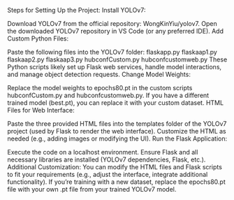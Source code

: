 Steps for Setting Up the Project:
Install YOLOv7:

Download YOLOv7 from the official repository: WongKinYiu/yolov7.
Open the downloaded YOLOv7 repository in VS Code (or any preferred IDE).
Add Custom Python Files:

Paste the following files into the YOLOv7 folder:
flaskapp.py
flaskaap1.py
flaskaap2.py
flaskaap3.py
hubconfCustom.py
hubconfcustomweb.py
These Python scripts likely set up Flask web services, handle model interactions, and manage object detection requests.
Change Model Weights:

Replace the model weights to epochs80.pt in the custom scripts hubconfCustom.py and hubconfcustomweb.py.
If you have a different trained model (best.pt), you can replace it with your custom dataset.
HTML Files for Web Interface:

Paste the three provided HTML files into the templates folder of the YOLOv7 project (used by Flask to render the web interface).
Customize the HTML as needed (e.g., adding images or modifying the UI).
Run the Flask Application:

Execute the code on a localhost environment.
Ensure Flask and all necessary libraries are installed (YOLOv7 dependencies, Flask, etc.).
Additional Customization:
You can modify the HTML files and Flask scripts to fit your requirements (e.g., adjust the interface, integrate additional functionality).
If you’re training with a new dataset, replace the epochs80.pt file with your own .pt file from your trained YOLOv7 model.
